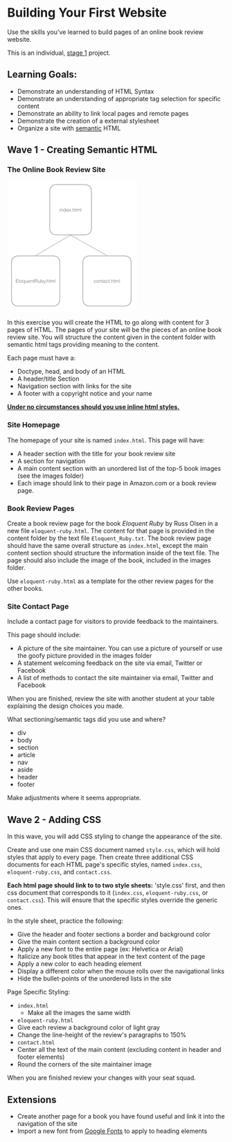 # Building Your First Website

Use the skills you've learned to build pages of an online book review website.

This is an individual, [stage 1](https://github.com/Ada-Developers-Academy/pedagogy/blob/master/rule-of-three.md) project.

##  Learning Goals:

-  Demonstrate an understanding of HTML Syntax  
-  Demonstrate an understanding of appropriate tag selection for specific content  
-  Demonstrate an ability to link local pages and remote pages
-  Demonstrate the creation of a external stylesheet  
-  Organize a site with [semantic](http://blog.teamtreehouse.com/use-html5-sectioning-elements) HTML


## Wave 1 - Creating Semantic HTML
### The Online Book Review Site

![Site Layout](images/layout.png "Site Layout")

In this exercise you will create the HTML to go along with content for 3 pages of HTML.  The pages of your site will be the pieces of an online book review site.  You will structure the content given in the content folder with semantic html tags providing meaning to the content.

Each page must have a:
-  Doctype, head, and body of an HTML    
-  A header/title Section
-  Navigation section with links for the site
-  A footer with a copyright notice and your name

__[Under no circumstances should you use inline html styles.](http://stackoverflow.com/questions/2612483/whats-so-bad-about-in-line-css)__

### Site Homepage

The homepage of your site is named `index.html`. This page will have:  
-  A header section with the title for your book review site
-  A section for navigation
-  A main content section with an unordered list of the top-5 book images (see the images folder)
  - Each image should link to their page in Amazon.com or a book review page.

### Book Review Pages
Create a book review page for the book *Eloquent Ruby* by Russ Olsen in a new file `eloquent-ruby.html`.  The content for that page is provided in the content folder by the text file `Eloquent_Ruby.txt`. The book review page should have the same overall structure as `index.html`, except the main content section should structure the information inside of the text file.  The page should also include the image of the book, included in the images folder.

Use `eloquent-ruby.html` as a template for the other review pages for the other books.

### Site Contact Page
Include a contact page for visitors to provide feedback to the maintainers.

This page should include:

-  A picture of the site maintainer. You can use a picture of yourself or use the goofy picture provided in the images folder
-  A statement welcoming feedback on the site via email, Twitter or Facebook
-  A list of methods to contact the site maintainer via email, Twitter and Facebook

When you are finished, review the site with another student at your table explaining the design choices you made.

What sectioning/semantic tags did you use and where?
-  div
-  body
-  section
-  article
-  nav
-  aside
-  header
-  footer


Make adjustments where it seems appropriate.  

## Wave 2 - Adding CSS

In this wave, you will add CSS styling to change the appearance of the site.

Create and use one main CSS document named `style.css`, which will hold styles that apply to every page. Then create three additional CSS documents for each HTML page's specific styles, named `index.css`, `eloquent-ruby.css`, and `contact.css`.

**Each html page should link to to two style sheets:** 'style.css' first, and then css document that corresponds to it (`index.css`, `eloquent-ruby.css`, or `contact.css`). This will ensure that the specific styles override the generic ones.

In the style sheet, practice the following:

-  Give the header and footer sections a border and background color
-  Give the main content section a background color
-  Apply a new font to the entire page (ex: Helvetica or Arial)
-  Italicize any book titles that appear in the text content of the page
-  Apply a new color to each heading element
-  Display a different color when the mouse rolls over the navigational links
-  Hide the bullet-points of the unordered lists in the site  


Page Specific Styling:
-  `index.html`
	-  Make all the images the same width
-  `eloquent-ruby.html`
  - Give each review a background color of light gray
  - Change the line-height of the review's paragraphs to 150%
-  `contact.html`
  - Center all the text of the main content (excluding content in header and footer elements)
  - Round the corners of the site maintainer image

When you are finished review your changes with your seat squad.

## Extensions
- Create another page for a book you have found useful and link it into the navigation of the site
- Import a new font from [Google Fonts](https://fonts.google.com/) to apply to heading elements
